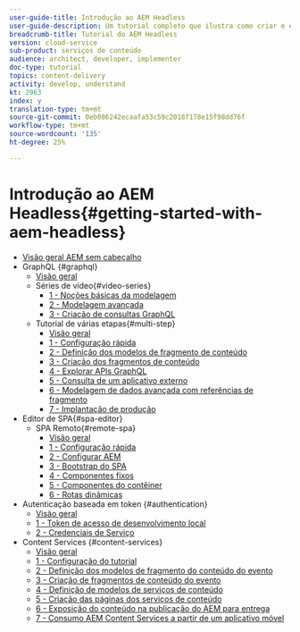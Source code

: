 ```yaml
---
user-guide-title: Introdução ao AEM Headless
user-guide-description: Um tutorial completo que ilustra como criar e expor conteúdo usando o AEM Headless.
breadcrumb-title: Tutorial do AEM Headless
version: cloud-service
sub-product: serviços de conteúdo
audience: architect, developer, implementer
doc-type: tutorial
topics: content-delivery
activity: develop, understand
kt: 2963
index: y
translation-type: tm+mt
source-git-commit: 0eb086242ecaafa53c59c2018f178e15f98dd76f
workflow-type: tm+mt
source-wordcount: '135'
ht-degree: 25%

---
```



# Introdução ao AEM Headless{#getting-started-with-aem-headless}

+ [Visão geral AEM sem cabeçalho](./overview.md)
+ GraphQL {#graphql}
   + [Visão geral](./graphql/overview.md)
   + Séries de vídeo{#video-series}
      + [1 - Noções básicas da modelagem](./graphql/video-series/modeling-basics.md)
      + [2 - Modelagem avançada](./graphql/video-series/advanced-modeling.md)
      + [3 - Criação de consultas GraphQL](./graphql/video-series/creating-graphql-queries.md)
   + Tutorial de várias etapas{#multi-step}
      + [Visão geral](./graphql/multi-step/overview.md)
      + [1 - Configuração rápida](./graphql/multi-step/setup.md)
      + [2 - Definição dos modelos de fragmento de conteúdo](./graphql/multi-step/content-fragment-models.md)
      + [3 - Criação dos fragmentos de conteúdo](./graphql/multi-step/author-content-fragments.md)
      + [4 - Explorar APIs GraphQL](./graphql/multi-step/explore-graphql-api.md)
      + [5 - Consulta de um aplicativo externo](./graphql/multi-step/graphql-and-external-app.md)
      + [6 - Modelagem de dados avançada com referências de fragmento](./graphql/multi-step/fragment-references.md)
      + [7 - Implantação de produção](./graphql/multi-step/production-deployment.md)
+ Editor de SPA{#spa-editor}
   + SPA Remoto{#remote-spa}
      + [Visão geral](./spa-editor/remote-spa/overview.md)
      + [1 - Configuração rápida](./spa-editor/remote-spa/quick-setup.md)
      + [2 - Configurar AEM](./spa-editor/remote-spa/aem-configure.md)
      + [3 - Bootstrap do SPA](./spa-editor/remote-spa/spa-bootstrap.md)
      + [4 - Componentes fixos](./spa-editor/remote-spa/spa-fixed-component.md)
      + [5 - Componentes do contêiner](./spa-editor/remote-spa/spa-container-component.md)
      + [6 - Rotas dinâmicas](./spa-editor/remote-spa/spa-dynamic-routes.md)
+ Autenticação baseada em token {#authentication}
   + [Visão geral](./authentication/overview.md)
   + [1 - Token de acesso de desenvolvimento local](./authentication/local-development-access-token.md)
   + [2 - Credenciais de Serviço](./authentication/service-credentials.md)
+ Content Services {#content-services}
   + [Visão geral](./content-services/overview.md)
   + [1 - Configuração do tutorial](./content-services/chapter-1.md)
   + [2 - Definição dos modelos de fragmento do conteúdo do evento](./content-services/chapter-2.md)
   + [3 - Criação de fragmentos de conteúdo do evento](./content-services/chapter-3.md)
   + [4 - Definição de modelos de serviços de conteúdo](./content-services/chapter-4.md)
   + [5 - Criação das páginas dos serviços de conteúdo](./content-services/chapter-5.md)
   + [6 - Exposição do conteúdo na publicação do AEM para entrega](./content-services/chapter-6.md)
   + [7 - Consumo AEM Content Services a partir de um aplicativo móvel](./content-services/chapter-7.md)
